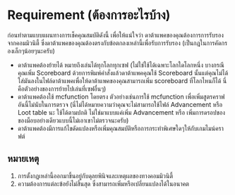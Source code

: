 # Requirement (ต้องการอะไรบ้าง)

ก่อนทำตามแบบแผนทางการเช็คคุณสมบัติดังนี้ เพื่อให้แน่ใจว่า ดาต้าแพคของคุณต้องการการรับรองจากคอมมิวนิตี้ ซึ่งดาต้าแพคของคุณต้องตรงกับข้อตกลงเหล่านี้เพื่อรับการรับรอง (เป็นกฎในการคัดกรองเล็กๆน้อยๆนะครับ)

- ดาต้าแพคต้องย้ายได้ หมายถึงเล่นได้ทุกโลกทุกเซฟ (ไม่ใช่ใช้ได้เฉพาะโลกใดโลกหนึ่ง บางกรณีคุณเพิ่ม Scoreboard ด้วยการพิมพ์คำสั่งแล้วดาต้าแพคคุณใช้ Scoreboard นั้นแต่คุณไม่ได้ใส่มันลงในไฟล์ดาต้าแพคเพื่อให้ดาต้าแพคของคุณสามารถเพิ่ม scoreboard ที่โลกไหนก็ได้ นี่คือตัวอย่างของการย้ายไปเล่นที่เซฟอื่นๆ)
- ดาต้าแพคต้องใช้ mcfunction โดยตรง ตัวอย่างเช่นการใช้ mcfunction เพื่อเพิ่มสูตรคราฟอันนี้ไม่นับในการตรวจ (นี่ไม่ได้หมายความว่าคุณจะไม่สามารถใช้ไฟล์ Advancement หรือ Loot table นะ ใช้ได้ตามปกติ ไม่ใช่มาแบบแค่เพิ่ม Advancement หรือ เพิ่มการดรอปของ ของม็อบอย่างเดียวแบบนี้ไม่เอาเขาไม่ตรวจนะครับ)
- ดาต้าแพคต้องมีการแก้ไขดัดแปลงหรือเพิ่มคุณสมบัติหรือการกระทำพิเศษใดๆให้กับเกมไมน์คราฟต์

## หมายเหตุ

1. การตั้งกฎเหล่านี้ออกมาขึ้นอยู่กับดุลยพินิจและเหตุผลของทางคอมมิวนิตี้
2. ความต้องการแต่ละข้อยังไม่สิ้นสุด ซึ่งสามารถเพิ่มหรือเปลี่ยนแปลงได้ในอนาคต
